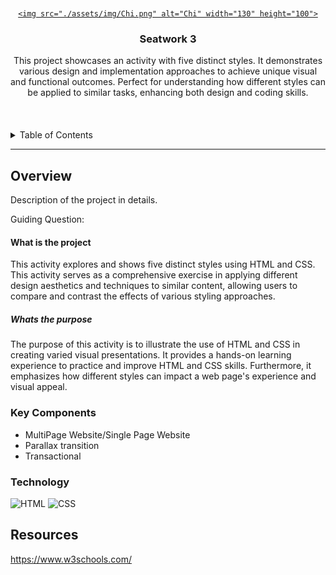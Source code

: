 <a name="readme-top">

<br/>

<br />
<div align="center">
  <a href="https://github.com/yuuna-zzz/">
  
    <img src="./assets/img/Chi.png" alt="Chi" width="130" height="100">
  </a>

  <h3 align="center">Seatwork 3</h3>
</div>

<div align="center">
  This project showcases an activity with five distinct styles. It demonstrates various design and implementation approaches to achieve unique visual and functional outcomes. Perfect for understanding how different styles can be applied to similar tasks, enhancing both design and coding skills.
</div>

<br />

<br />
<br />

<!-- TODO: If you want to add more layers for your readme -->
<details>
  <summary>Table of Contents</summary>
  <ol>
    <li>
      <a href="#overview">Overview</a>
      <ol>
        <li>
          <a href="#key-components">Key Components</a>
        </li>
        <li>
          <a href="#technology">Technology</a>
        </li>
      </ol>
    </li>
    <li>
      <a href="#rule,-practices-and-principles">Rules, Practices and Principles</a>
    </li>
    <li>
      <a href="#resources">Resources</a>
    </li>
  </ol>
</details>

---

## Overview

Description of the project in details.

Guiding Question:
<h4>What is the project</h4>
<p>This activity explores and shows five distinct styles using HTML and CSS. This activity serves as a comprehensive exercise in applying different design aesthetics and techniques to similar content, allowing users to compare and contrast the effects of various styling approaches.</p>

<h5>Whats the purpose</h5>
<p>The purpose of this activity is to illustrate the use of HTML and CSS in creating varied visual presentations. It provides a hands-on learning experience to practice and improve HTML and CSS skills. Furthermore, it emphasizes how different styles can impact a web page's experience and visual appeal.</p>


### Key Components

- MultiPage Website/Single Page Website
- Parallax transition
- Transactional

### Technology

![HTML](https://img.shields.io/badge/HTML-E34F26?style=for-the-badge&logo=html5&logoColor=white)
![CSS](https://img.shields.io/badge/CSS-1572B6?style=for-the-badge&logo=css3&logoColor=white)


## Resources
https://www.w3schools.com/
